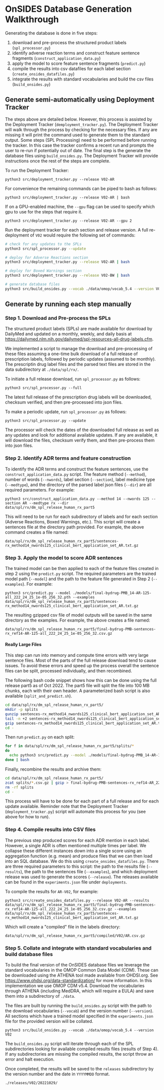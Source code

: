 # OnSIDES Database Generation Walkthrough

Generating the database is done in five steps:

1. download and pre-process the structured product labels (`spl_processor.py`)
2. identify adverse reaction terms and construct feature sentence fragments (`construct_application_data.py`)
3. apply the model to score feature sentence fragments (`predict.py`)
4. compile the results into csv datafiles for each label section (`create_onsides_datafiles.py`)
5. integrate the results with standard vocabularies and build the csv files (`build_onsides.py`)

## Generate semi-automatically using Deployment Tracker

The steps above are detailed below. However,
this process is assisted by the Deployment Tracker (`demployment_tracker.py`). The
Deployment Tracker will walk through the process by checking for the necessary files. If
any are missing it will print the command used to generate them to the standard output.
Some steps (SPL Processing) need to be performed before running the tracker. In this case
the tracker confirms a recent run and prompts the user to re-run if potentially out of date.
The final step is the generate the database files using `build_onsides.py`. The Deployment
Tracker will provide instructions once the rest of the steps are complete.

To run the Deployment Tracker:

```
python3 src/deployment_tracker.py --release V02-AR
```

For convenience the remaining commands can be piped to bash as follows:

```
python3 src/deployment_tracker.py --release V02-AR | bash
```

If on a GPU-enabled machine, the `--gpu` flag can be used to specify which
gpu to use for the steps that require it.

```
python3 src/deployment_tracker.py --release V02-AR --gpu 2
```

Run the deployment tracker for each section and release version. A full re-deployment of
`V02` would require the following set of commands:

```bash
# check for any updates to the SPLs
python3 src/spl_processor.py --update

# deploy for Adverse Reactions section
python3 src/deployment_tracker.py --release V02-AR | bash

# deploy for Boxed Warnings section
python3 src/deployment_tracker.py --release V02-BW | bash

# generate database files
python3 src/build_onsides.py --vocab ./data/omop/vocab_5.4 --version V02
```

## Generate by running each step manually

### Step 1. Download and Pre-process the SPLs

The structured product labels (SPLs) are made available for download by DailyMed and updated
on a monthly, weekly, and daily basis at https://dailymed.nlm.nih.gov/dailymed/spl-resources-all-drug-labels.cfm.

We implemented a script to manage the download and pre-processing of these files assuming a
one-time bulk download of a full release of prescription labels, followed by periodic updates
(assumed to be monthly). The prescriptin drug label files and the parsed text files are stored
in the data subdirectory at `./data/spl/rx/`.

To initiate a full release download, run `spl_processor.py` as follows:

```
python3 src/spl_processor.py --full
```

The latest full release of the prescription drug labels will be downloaded, checksum verified,
and then pre-processed into json files.

To make a periodic update, run `spl_processor.py` as follows:

```
python3 src/spl_processor.py --update
```

The processor will check the dates of the downloaded full release as well as any updates
and look for additional available updates. If any are available, it will download the files,
checksum verify them, and then pre-process them into json files.

### Step 2. Identify ADR terms and feature construction

To identify the ADR terms and construct the feature sentences, use the `construct_application_data.py`
script. The feature method (`--method`), number of words (`--nwords`), label section (`--section`),
label medicine type (`--medtype`), and the directory of the parsed label json files (`--dir`) are
all required parameters. For example:

```
python3 src/construct_application_data.py --method 14 --nwords 125 --section AR --medtype rx --dir data/spl/rx/dm_spl_release_human_rx_part5
```

This will need to be run for each subdirectory of labels and for each section (Adverse Reactions,
Boxed Warnings, etc.). This script will create a sentences file at the directory path provided.
For example, the above command creates a file named:

```
data/spl/rx/dm_spl_release_human_rx_part5/sentences-rx_method14_nwords125_clinical_bert_application_set_AR.txt.gz
```

### Step 3. Apply the model to score ADR sentences

The trained model can be then applied to each of the feature files created in step 2 using
the `predict.py` script. The required parameters are the trained model path (`--model`) and
the path to the feature file generated in Step 2 (`--examples`). For example:

```
python3 src/predict.py --model ./models/final-bydrug-PMB_14-AR-125-all_222_24_25_1e-05_256_32.pth --examples data/spl/rx/dm_spl_release_human_rx_part5/sentences-rx_method14_nwords125_clinical_bert_application_set_AR.txt.gz
```

The resulting gzipped csv file of model outputs will be saved in the same directory
as the examples. For example, the above creates a file named:

```
data/spl/rx/dm_spl_release_human_rx_part5/final-bydrug-PMB-sentences-rx_ref14-AR-125-all_222_24_25_1e-05_256_32.csv.gz
```

#### Really Large Files

This step can run into memory and compute time errors with very large sentence files. Most
of the parts of the full release download tend to cause issues. To avoid these errors and
speed up the process overall the sentence files can be split, processed individually, and
then recombined.

The following bash code snippet shows how this can be done using the full release part5
as of Oct 2022. The part5 file will split the file into 100 MB chunks, each with their
own header. A parameterized bash script is also available (`split_and_predict.sh`).

```bash
cd data/spl/rx/dm_spl_release_human_rx_part5/
mkdir -p splits
gunzip sentences-rx_method14_nwords125_clinical_bert_application_set_AR.txt.gz
tail -n +2 sentences-rx_method14_nwords125_clinical_bert_application_set_AR.txt | split -d -C 100m - --filter='sh -c "{ head -n1 sentences-rx_method14_nwords125_clinical_bert_application_set_AR.txt; cat; } > $FILE"' splits/sentences-rx_method14_nwords125_clinical_bert_application_set_AR_split
gzip sentences-rx_method14_nwords125_clinical_bert_application_set_AR.txt
cd -
```

Then run `predict.py` on each split:

```bash
for f in data/spl/rx/dm_spl_release_human_rx_part5/splits/*
do
  echo python3 src/predict.py --model ./models/final-bydrug-PMB_14-AR-125-all_222_24_25_1e-05_256_32.pth --examples $f
done | bash
```

Finally, recombine the results and archive them:

```bash
cd data/spl/rx/dm_spl_release_human_rx_part5/
zcat splits/*.csv.gz | gzip > final-bydrug-PMB-sentences-rx_ref14-AR_222_24_25_1e-05_256_32.csv.gz
rm -rf splits
cd -
```

This process will have to be done for each part of a full release and for each
update available. Reminder note that the Deployment Tracker (`deployment_tracker.py`)
script will automate this process for you (see above for how to run).

### Step 4. Compile results into CSV files

The previous step produced scores for each ADR mention in each label. However, a single ADR
is often mentioned multiple times per label. We collapse these different instances down into
a single score using an aggregation function (e.g. mean) and produce files that we can
then load into an SQL database. We do this using `create_onsides_datafiles.py`. There are
three required parameters to this script: the path to the results file (`--results`), the
path to the sentences file (`--examples`), and which deployment release was used to generate
the scores (`--release`). The releases available can be found in the `experiments.json` file
under `deployments`.

To compile the results for `AR-V02`, for example:

```
python3 src/create_onsides_datafiles.py --release V02-AR --results data/spl/rx/dm_spl_release_human_rx_part5/final-bydrug-PMB-sentences-rx_ref14-AR-125-all_222_24_25_1e-05_256_32.csv.gz --examples data/spl/rx/dm_spl_release_human_rx_part5/sentences-rx_method14_nwords125_clinical_bert_application_set_AR.txt.gz
```

Which will create a "compiled" file in the labels directory:

```
data/spl/rx/dm_spl_release_human_rx_part5/compiled/V02/AR.csv.gz
```

### Step 5. Collate and integrate with standard vocabularies and build database files

To build the final version of the OnSIDES database files we leverage the standard
vocabularies in the OMOP Common Data Model (CDM). These can be downloaded using the
ATHENA tool made available from OHDSI.org. See https://www.ohdsi.org/data-standardization/
for more information. In this implementation we use OMOP CDM v5.4. Download the vocabularies
through ATHENA (including MedDRA, which will require a EULA) and save them into a
subdirectory of `./data`.

The files are built by running the `build_onsides.py` script with the path to the download
vocabularies (`--vocab`) and the version number (`--version`). All sections which have a trained
model specified in the `experiments.json` file for the provided version will be collated.

```
python3 src/build_onsides.py --vocab ./data/omop/vocab_5.4 --version V02
```

The `build_onsides.py` script will iterate through each of the SPL subdirectories looking
for available compiled results files (results of Step 4). If any subdirectories are missing
the compiled results, the script throw an error and halt execution.

Once completed, the results will be saved to the `releases` subdirectory by the version
number and the date in `YYYYMMDD` format.

```
./releases/V02/20221029/
```
